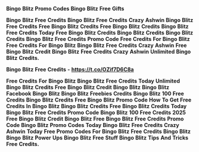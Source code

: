 <strong>Bingo</strong> <strong>Blitz</strong> <strong>Promo</strong> <strong>Codes</strong> <strong>Bingo</strong> <strong>Blitz</strong> <strong>Free</strong> <strong>Gifts</strong>

<strong>Bingo</strong> <strong>Blitz</strong> <strong>Free</strong> <strong>Credits</strong> <strong>Bingo</strong> <strong>Blitz</strong> <strong>Free</strong> <strong>Credits</strong> <strong>Crazy</strong> <strong>Ashwin</strong> <strong>Bingo</strong> <strong>Blitz</strong> <strong>Free</strong> <strong>Credits</strong> <strong>Free</strong> <strong>Bingo</strong> <strong>Blitz</strong> <strong>Credits</strong> <strong>Free</strong> <strong>Bingo</strong> <strong>Blitz</strong> <strong>Credits</strong> <strong>Bingo</strong> <strong>Blitz</strong> <strong>Free</strong> <strong>Credits</strong> <strong>Today</strong> <strong>Free</strong> <strong>Bingo</strong> <strong>Blitz</strong> <strong>Credits</strong> <strong>Bingo</strong> <strong>Blitz</strong> <strong>Credits</strong> <strong>Bingo</strong> <strong>Blitz</strong> <strong>Credits</strong> <strong>Bingo</strong> <strong>Blitz</strong> <strong>Free</strong> <strong>Credits</strong> <strong>Promo</strong> <strong>Code</strong> <strong>Free</strong> <strong>Credits</strong> <strong>For</strong> <strong>Bingo</strong> <strong>Blitz</strong> <strong>Free</strong> <strong>Credits</strong> <strong>For</strong> <strong>Bingo</strong> <strong>Blitz</strong> <strong>Bingo</strong> <strong>Blitz</strong> <strong>Free</strong> <strong>Credits</strong> <strong>Crazy</strong> <strong>Ashwin</strong> <strong>Free</strong> <strong>Bingo</strong> <strong>Blitz</strong> <strong>Credit</strong> <strong>Bingo</strong> <strong>Blitz</strong> <strong>Free</strong> <strong>Credits</strong> <strong>Crazy</strong> <strong>Ashwin</strong> <strong>Unlimited</strong> <strong>Bingo</strong> <strong>Blitz</strong> <strong>Credits.</strong>

<strong>Bingo</strong> <strong>Blitz</strong> <strong>Free</strong> <strong>Credits</strong> <strong>-</strong> <strong>https://t.co/OZif7D6C8a</strong>

<strong>Free</strong> <strong>Credits</strong> <strong>For</strong> <strong>Bingo</strong> <strong>Blitz</strong> <strong>Bingo</strong> <strong>Blitz</strong> <strong>Free</strong> <strong>Credits</strong> <strong>Today</strong> <strong>Unlimited</strong> <strong>Bingo</strong> <strong>Blitz</strong> <strong>Credits</strong> <strong>Free</strong> <strong>Bingo</strong> <strong>Blitz</strong> <strong>Credit</strong> <strong>Bingo</strong> <strong>Blitz</strong> <strong>Bingo</strong> <strong>Blitz</strong> <strong>Facebook</strong> <strong>Bingo</strong> <strong>Blitz</strong> <strong>Bingo</strong> <strong>Blitz</strong> <strong>Freebies</strong> <strong>Credits</strong> <strong>Bingo</strong> <strong>Blitz</strong> <strong>100</strong> <strong>Free</strong> <strong>Credits</strong> <strong>Bingo</strong> <strong>Blitz</strong> <strong>Credits</strong> <strong>Free</strong> <strong>Bingo</strong> <strong>Blitz</strong> <strong>Promo</strong> <strong>Code</strong> <strong>How</strong> <strong>To</strong> <strong>Get</strong> <strong>Free</strong> <strong>Credits</strong> <strong>In</strong> <strong>Bingo</strong> <strong>Blitz</strong> <strong>Bingo</strong> <strong>Blitz</strong> <strong>Credits</strong> <strong>Free</strong> <strong>Bingo</strong> <strong>Blitz</strong> <strong>Credits</strong> <strong>Today</strong> <strong>Bingo</strong> <strong>Blitz</strong> <strong>Free</strong> <strong>Credits</strong> <strong>Promo</strong> <strong>Code</strong> <strong>Bingo</strong> <strong>Blitz</strong> <strong>100</strong> <strong>Free</strong> <strong>Credits</strong> <strong>2025</strong> <strong>Free</strong> <strong>Bingo</strong> <strong>Blitz</strong> <strong>Credit</strong> <strong>Bingo</strong> <strong>Blitz</strong> <strong>Free</strong> <strong>Bingo</strong> <strong>Blitz</strong> <strong>Free</strong> <strong>Credits</strong> <strong>Promo</strong> <strong>Code</strong> <strong>Bingo</strong> <strong>Blitz</strong> <strong>Promo</strong> <strong>Codes</strong> <strong>Today</strong> <strong>Bingo</strong> <strong>Blitz</strong> <strong>Free</strong> <strong>Credits</strong> <strong>Crazy</strong> <strong>Ashwin</strong> <strong>Today</strong> <strong>Free</strong> <strong>Promo</strong> <strong>Codes</strong> <strong>For</strong> <strong>Bingo</strong> <strong>Blitz</strong> <strong>Free</strong> <strong>Credits</strong> <strong>Bingo</strong> <strong>Blitz</strong> <strong>Bingo</strong> <strong>Blitz</strong> <strong>Power</strong> <strong>Ups</strong> <strong>Bingo</strong> <strong>Blitz</strong> <strong>Free</strong> <strong>Stuff</strong> <strong>Bingo</strong> <strong>Blitz</strong> <strong>Tips</strong> <strong>And</strong> <strong>Tricks</strong> <strong>Free</strong> <strong>Credits.</strong>
